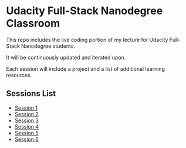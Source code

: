 # Udacity Full-Stack Nanodegree Classroom

This repo includes the live coding portion of my lecture for Udacity Full-Stack Nanodegree students.

It will be continuously updated and iterated upon.

Each session will include a project and a list of additional learning resources.

## Sessions List

- [Session 1](https://github.com/HossamAbubakr/Udacity-Full-Stack-Classroom/tree/main/Session%201)
- [Session 2](https://github.com/HossamAbubakr/Udacity-Full-Stack-Classroom/tree/main/Session%202)
- [Session 3](https://github.com/HossamAbubakr/Udacity-Full-Stack-Classroom/tree/main/Session%203)
- [Session 4](https://github.com/HossamAbubakr/Udacity-Full-Stack-Classroom/tree/main/Session%204)
- [Session 5](https://github.com/HossamAbubakr/Udacity-Full-Stack-Classroom/tree/main/Session%205)
- [Session 6](https://github.com/HossamAbubakr/Udacity-Full-Stack-Classroom/tree/main/Session%206)
